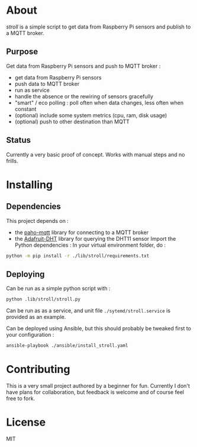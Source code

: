 # About

*stroll* is a simple script to get data from Raspberry Pi sensors and publish to a MQTT broker.

## Purpose

Get data from Raspberry Pi sensors and push to MQTT broker :
* get data from Raspberry Pi sensors
* push data to MQTT broker
* run as service
* handle the absence or the rewiring of sensors gracefully
* "smart" / eco polling : poll often when data changes, less often when constant
* (optional) include some system metrics (cpu, ram, disk usage)
* (optional) push to other destination than MQTT

## Status

Currently a very basic proof of concept. Works with manual steps and no frills.


# Installing

## Dependencies

This project depends on :
* the [paho-mqtt](https://github.com/eclipse/paho.mqtt.python) library for connecting to a MQTT broker
* the [Adafruit-DHT](https://github.com/adafruit/Adafruit_Python_DHT/) library for querying the DHT11 sensor
Import the Python dependencies :
In your virtual environment folder, do :
```sh
python -m pip install -r ./lib/stroll/requirements.txt
```

## Deploying

Can be run as a simple python script with :
```sh
python .lib/stroll/stroll.py
```

Can be run as as a service, and unit file `./sytemd/stroll.service` is provided as an example.

Can be deployed using Ansible, but this should probably be tweaked first to your configuration :
```sh
ansible-playbook ./ansible/install_stroll.yaml
```


# Contributing

This is a very small project authored by a beginner for fun.
Currently I don't have plans for collaboration, but feedback is welcome and of course feel free to fork.

# License

MIT
